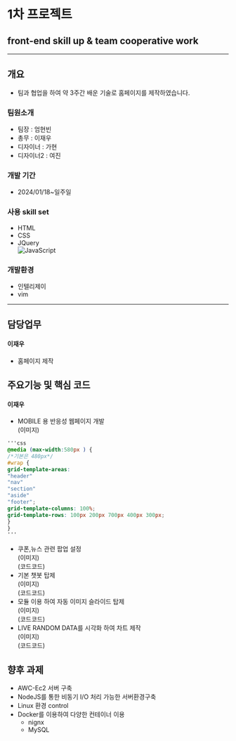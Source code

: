 # 1차 프로젝트 
## front-end skill up & team cooperative work
***
## 개요   
* 팀과 협업을 하여 약 3주간 배운 기술로 홈페이지를 제작하였습니다.
### 팀원소개
* 팀장 : 엄현빈  
* 총무 : 이재우   
* 디자이너 : 가현  
* 디자이너2 : 여진
### 개발 기간
* 2024/01/18~일주일
### 사용 skill set
* HTML
* CSS
* JQuery  
![JavaScript](https://img.shields.io/badge/JavaScript-F7DF1E?style=flat&logo=JavaScript&logoColor=white)

### 개발환경
* 인텔리제이
* vim
***
## 담당업무
#### 이재우 
* 홈페이지 제작

## 주요기능 및 핵심 코드
#### 이재우
* MOBILE 용 반응성 웹페이지 개발  
  (이미지)   

```css
'''css
@media (max-width:580px ) {
/*기본은 480px*/
#wrap {
grid-template-areas:
"header"
"nav"
"section"
"aside"
"footer";
grid-template-columns: 100%;
grid-template-rows: 100px 200px 700px 400px 300px;
}
}
'''
```

* 쿠폰,뉴스 관련 팝업 설정  
  (이미지)   
  (코드코드)
* 기본 챗봇 탑제  
  (이미지)   
  (코드코드)
* 모듈 이용 하여 자동 이미지 슬라이드 탑제  
  (이미지)   
  (코드코드)
* LIVE RANDOM DATA를 시각화 하여 차트 제작  
  (이미지)   
  (코드코드)

## 향후 과제 
* AWC-Ec2 서버 구축
* NodeJS를 통한 비동기 I/O 처리 가능한 서버환경구축
* Linux 환경 control
* Docker를 이용하여 다양한 컨테이너 이용
  * nignx
  * MySQL


